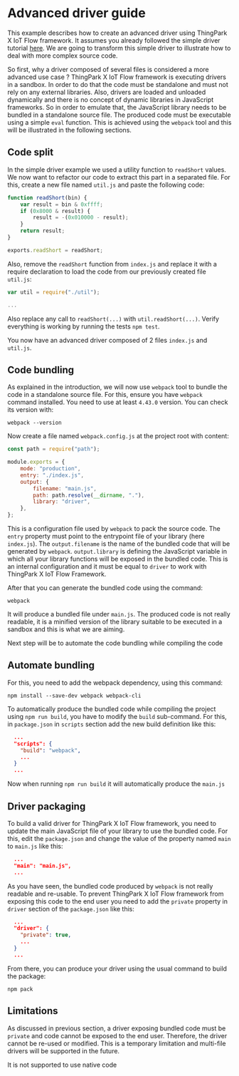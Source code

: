 # Advanced driver guide

This example describes how to create an advanced driver using ThingPark X IoT Flow framework. It assumes you
already followed the simple driver tutorial [here](../simple-driver/README.md). We are going to transform this
simple driver to illustrate how to deal with more complex source code.

So first, why a driver composed of several files is considered a more advanced use case ? ThingPark X IoT Flow framework
is executing drivers in a sandbox. In order to do that the code must be standalone and must not rely on any
external libraries. Also, drivers are loaded and unloaded dynamically and there is no concept of dynamic libraries in
JavaScript frameworks. So in order to emulate that, the JavaScript library needs to be bundled in a standalone source
file. The produced code must be executable using a simple `eval` function. This is achieved using the `webpack` tool
and this will be illustrated in the following sections.

## Code split

In the simple driver example we used a utility function to `readShort` values. We now want to refactor our code to
extract this part in a separated file. For this, create a new file named `util.js` and paste the following code:

```js
function readShort(bin) {
    var result = bin & 0xffff;
    if (0x8000 & result) {
        result = -(0x010000 - result);
    }
    return result;
}

exports.readShort = readShort;
```

Also, remove the `readShort` function from `index.js` and replace it with a require declaration to load the code from
our previously created file `util.js`:

```js
var util = require("./util");

...
```

Also replace any call to `readShort(...)` with `util.readShort(...)`. Verify everything is working by running the
tests `npm test`.

You now have an advanced driver composed of 2 files `index.js` and `util.js`.

## Code bundling

As explained in the introduction, we will now use `webpack` tool to bundle the code in a standalone source file. For this, ensure you have
`webpack` command installed. You need to use at least `4.43.0` version. You can check its version with:

```shell
webpack --version
```

Now create a file named `webpack.config.js` at the project root with content:

```js
const path = require("path");

module.exports = {
    mode: "production",
    entry: "./index.js",
    output: {
        filename: "main.js",
        path: path.resolve(__dirname, "."),
        library: "driver",
    },
};
```

This is a configuration file used by `webpack` to pack the source code. The `entry` property must point to the
entrypoint file of your library (here `index.js`). The `output.filename` is the name of the bundled code that will
be generated by `webpack`. `output.library` is defining the JavaScript variable in which all your library functions
will be exposed in the bundled code. This is an internal configuration and it must be equal to `driver` to work with
ThingPark X IoT Flow Framework.

After that you can generate the bundled code using the command:

```shell
webpack
```

It will produce a bundled file under `main.js`. The produced code is not really readable, it is a minified
version of the library suitable to be executed in a sandbox and this is what we are aiming.

Next step will be to automate the code bundling while compiling the code

## Automate bundling

For this, you need to add the webpack dependency, using this command:

```shell
npm install --save-dev webpack webpack-cli
```

To automatically produce the bundled code while compiling the project using `npm run build`, you have to modify the
`build` sub-command. For this, in `package.json` in `scripts` section add the new build definition like this:

```json
  ...
  "scripts": {
    "build": "webpack",
    ...
  }
  ...
```

Now when running `npm run build` it will automatically produce the `main.js`

## Driver packaging

To build a valid driver for ThingPark X IoT Flow framework, you need to update the main JavaScript file of your library
to use the bundled code. For this, edit the `package.json` and change the value of the property named `main` to `main.js`
like this:

```json
  ...
  "main": "main.js",
  ...
```

As you have seen, the bundled code produced by `webpack` is not really readable and re-usable. To prevent ThingPark X
IoT Flow framework from exposing this code to the end user you need to add the `private` property in `driver` section of
the `package.json` like this:

```json
  ...
  "driver": {
    "private": true,
    ...
  }
  ...
```

From there, you can produce your driver using the usual command to build the package:

```shell
npm pack
```

## Limitations

As discussed in previous section, a driver exposing bundled code must be `private` and code cannot be exposed to
the end user. Therefore, the driver cannot be re-used or modified. This is a temporary limitation and multi-file drivers
will be supported in the future.

It is not supported to use native code
